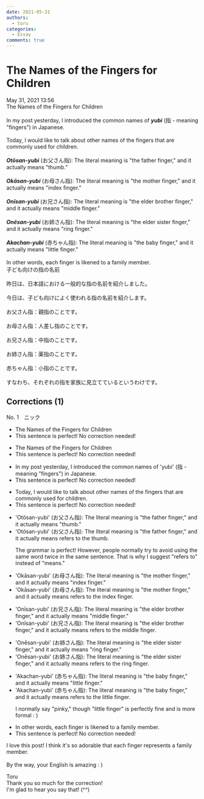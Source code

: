 ```yaml
---
date: 2021-05-31
authors:
  - toru
categories:
  - Essay
comments: true
---
```


# The Names of the Fingers for Children
<div class="date">May 31, 2021 13:56</div>
<div id="post"><div id="body_show_ori">
The Names of the Fingers for Children<br/><br/>In my post yesterday, I introduced the common names of <strong><em>yubi</em></strong> (指 - meaning "fingers") in Japanese.<br/><br/>Today, I would like to talk about other names of the fingers that are commonly used for children.<br/><br/><strong><em>Otōsan-yubi</em></strong> (お父さん指): The literal meaning is "the father finger," and it actually means "thumb."<br/><br/><strong><em>Okāsan-yubi</em></strong> (お母さん指): The literal meaning is "the mother finger," and it actually means "index finger."<br/><br/><strong><em>Onīsan-yubi</em></strong> (お兄さん指): The literal meaning is "the elder brother finger," and it actually means "middle finger."<br/><br/><strong><em>Onēsan-yubi</em></strong> (お姉さん指): The literal meaning is "the elder sister finger," and it actually means "ring finger."<br/><br/><strong><em>Akachan-yubi</em></strong> (赤ちゃん指): The literal meaning is "the baby finger," and it actually means "little finger."<br/><br/>In other words, each finger is likened to a family member.
</div></div>

<!-- more -->

<div id="post_ja"><div id="body_show_mo">
子ども向けの指の名前<br/><br/>昨日は、日本語における一般的な指の名前を紹介しました。<br/><br/>今日は、子ども向けによく使われる指の名前を紹介します。<br/><br/>お父さん指：親指のことです。<br/><br/>お母さん指：人差し指のことです。<br/><br/>お兄さん指：中指のことです。<br/><br/>お姉さん指：薬指のことです。<br/><br/>赤ちゃん指：小指のことです。<br/><br/>すなわち、それぞれの指を家族に見立てているというわけです。
</div></div>

## Corrections (1)
<div id="block"><div class="first_name"> No. 1　<span class="just_name">ニック</span></div><div id="block2">
<ul class="correction_field">
<li class="incorrect">The Names of the Fingers for Children</li>
<li class="corrected perfect">This sentence is perfect! No correction needed!</li>
</ul>
<ul class="correction_field">
<li class="incorrect">The Names of the Fingers for Children</li>
<li class="corrected perfect">This sentence is perfect! No correction needed!</li>
</ul>
<ul class="correction_field">
<li class="incorrect">In my post yesterday, I introduced the common names of 'yubi' (指 - meaning "fingers") in Japanese.</li>
<li class="corrected perfect">This sentence is perfect! No correction needed!</li>
</ul>
<ul class="correction_field">
<li class="incorrect">Today, I would like to talk about other names of the fingers that are commonly used for children.</li>
<li class="corrected perfect">This sentence is perfect! No correction needed!</li>
</ul>
<ul class="correction_field">
<li class="incorrect">'Otōsan-yubi' (お父さん指): The literal meaning is "the father finger," and it actually means "thumb."</li>
<li class="corrected correct">
'Otōsan-yubi' (お父さん指): The literal meaning is "the father finger," and it actually <span class="f_blue"><span class="sline">means </span>refers to the</span> thumb.
<p class="correction_comment">The grammar is perfect! However, people normally try to avoid using the same word twice in the same sentence. That is why I suggest "refers to" instead of "means."</p>
</li>
</ul>
<ul class="correction_field">
<li class="incorrect">'Okāsan-yubi' (お母さん指): The literal meaning is "the mother finger," and it actually means "index finger."</li>
<li class="corrected correct">
'Okāsan-yubi' (お母さん指): The literal meaning is "the mother finger," and it actually <span class="f_blue"><span class="sline">means </span>refers to</span> <span class="f_blue">the</span> index finger.
</li>
</ul>
<ul class="correction_field">
<li class="incorrect">'Onīsan-yubi' (お兄さん指): The literal meaning is "the elder brother finger," and it actually means "middle finger."</li>
<li class="corrected correct">
'Onīsan-yubi' (お兄さん指): The literal meaning is "the elder brother finger," and it actually <span class="f_blue"><span class="sline">means</span> refers to</span> <span class="f_blue">the</span> middle finger.
</li>
</ul>
<ul class="correction_field">
<li class="incorrect">'Onēsan-yubi' (お姉さん指): The literal meaning is "the elder sister finger," and it actually means "ring finger."</li>
<li class="corrected correct">
'Onēsan-yubi' (お姉さん指): The literal meaning is "the elder sister finger," and it actually <span class="f_blue"><span class="sline">means</span> refers to</span> <span class="f_blue">the</span> ring finger.
</li>
</ul>
<ul class="correction_field">
<li class="incorrect">'Akachan-yubi' (赤ちゃん指): The literal meaning is "the baby finger," and it actually means "little finger."</li>
<li class="corrected correct">
'Akachan-yubi' (赤ちゃん指): The literal meaning is "the baby finger," and it actually <span class="f_blue"><span class="sline">means</span> refers to the</span> little finger.
<p class="correction_comment">I normally say "pinky," though "little finger" is perfectly fine and is more formal : )</p>
</li>
</ul>
<ul class="correction_field">
<li class="incorrect">In other words, each finger is likened to a family member.</li>
<li class="corrected perfect">This sentence is perfect! No correction needed!</li>
</ul>
<p class="comment_small">
 I love this post! I think it's so adorable that each finger represents a family member.
 <br/>
 <br/>
 By the way, your English is amazing : )
</p>

</div><div class="name"><span class="just_name">Toru</span><br>
Thank you so much for the correction!<br/>I'm glad to hear you say that! (^^)
</div>
</div>
